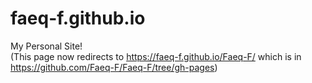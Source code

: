 # faeq-f.github.io
My Personal Site!<br>
(This page now redirects to https://faeq-f.github.io/Faeq-F/ which is in https://github.com/Faeq-F/Faeq-F/tree/gh-pages)
